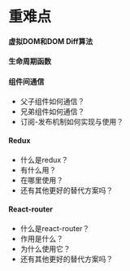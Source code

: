 # 重难点



#### 虚拟DOM和DOM Diff算法



#### 生命周期函数





#### 组件间通信

- 父子组件如何通信？
- 兄弟组件如何通信？
- 订阅-发布机制如何实现与使用？



#### Redux

- 什么是redux？
- 有什么用？
- 在哪里使用？
- 还有其他更好的替代方案吗？



#### React-router

- 什么是react-router？
- 作用是什么？
- 为什么使用它？
- 还有其他更好的替代方案吗？